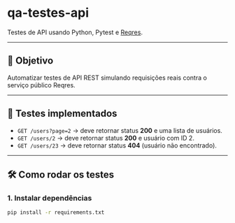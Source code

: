 # qa-testes-api

Testes de API usando Python, Pytest e [Reqres](https://reqres.in).

---

## 🚀 Objetivo

Automatizar testes de API REST simulando requisições reais contra o serviço público Reqres.

---

## 🧪 Testes implementados

- `GET /users?page=2` → deve retornar status **200** e uma lista de usuários.
- `GET /users/2` → deve retornar status **200** e usuário com ID 2.
- `GET /users/23` → deve retornar status **404** (usuário não encontrado).

---

## 🛠 Como rodar os testes

### 1. Instalar dependências
```bash
pip install -r requirements.txt

